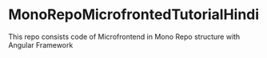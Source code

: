# MonoRepoMicrofrontedTutorialHindi
This repo consists code of Microfrontend in Mono Repo structure with Angular Framework
